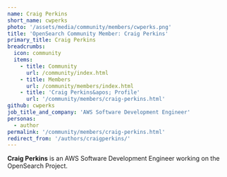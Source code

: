 ```yaml
---
name: Craig Perkins
short_name: cwperks
photo: '/assets/media/community/members/cwperks.png'
title: 'OpenSearch Community Member: Craig Perkins'
primary_title: Craig Perkins
breadcrumbs:
  icon: community
  items:
    - title: Community
      url: /community/index.html
    - title: Members
      url: /community/members/index.html
    - title: 'Craig Perkins&apos; Profile'
      url: '/community/members/craig-perkins.html'
github: cwperks
job_title_and_company: 'AWS Software Development Engineer'
personas:
  - author
permalink: '/community/members/craig-perkins.html'
redirect_from: '/authors/craigperkins/'
---
```


**Craig Perkins** is an AWS Software Development Engineer working on the OpenSearch Project.
